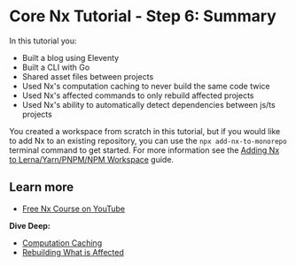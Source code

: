 # Core Nx Tutorial - Step 6: Summary

In this tutorial you:

- Built a blog using Eleventy
- Built a CLI with Go
- Shared asset files between projects
- Used Nx's computation caching to never build the same code twice
- Used Nx's affected commands to only rebuild affected projects
- Used Nx's ability to automatically detect dependencies between js/ts projects

You created a workspace from scratch in this tutorial, but if you would like to add Nx to an existing repository, you can use the `npx add-nx-to-monorepo` terminal command to get started. For more information see the [Adding Nx to Lerna/Yarn/PNPM/NPM Workspace](migration/adding-to-monorepo) guide.

## Learn more

- [Free Nx Course on YouTube](https://www.youtube.com/watch?time_continue=49&v=2mYLe9Kp9VM&feature=emb_logo)

**Dive Deep:**

- [Computation Caching](/concepts/how-caching-works)
- [Rebuilding What is Affected](/concepts/affected)
